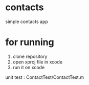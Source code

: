# contacts

simple contacts app

# for running
1. clone repository
2. open xproj file in xcode
3. run it on xcode

unit test : ContactTest/ContactTest.m
